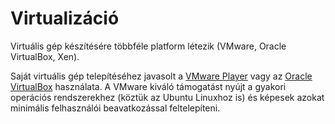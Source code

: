# Virtualizáció

Virtuális gép készítésére többféle platform létezik (VMware, Oracle VirtualBox, Xen).

Saját virtuális gép telepítéséhez javasolt a [VMware Player](https://my.vmware.com/web/vmware/downloads) vagy az [Oracle VirtualBox](https://www.virtualbox.org/) használata. A VMware kiváló támogatást nyújt a gyakori operációs rendszerekhez (köztük az Ubuntu Linuxhoz is) és képesek azokat minimális felhasználói beavatkozással feltelepíteni.
